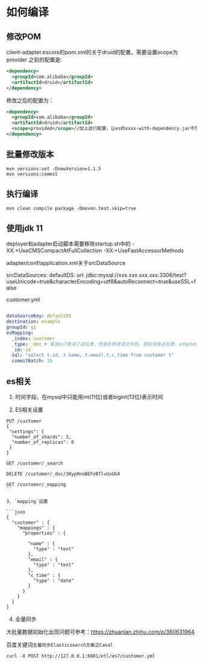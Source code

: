 # 如何编译

## 修改POM

client-adapter.escore的pom.xml的关于druid的配置，需要设置scope为provider
之前的配置是:

```xml
<dependency>
  <groupId>com.alibaba</groupId>
  <artifactId>druid</artifactId>
</dependency>
```

修改之后的配置为：

```xml
<dependency>
  <groupId>com.alibaba</groupId>
  <artifactId>druid</artifactId>
  <scope>provided</scope>//加上这行配置，让es的xxxx-with-dependency.jar不包含druid相关包
</dependency>
```

## 批量修改版本

```shell
mvn versions:set -DnewVersion=1.1.5
mvn versions:commit
```

## 执行编译

```shell
mvn clean compile package -Dmaven.test.skip=true
```

## 使用jdk 11

deployer和adapter启动脚本需要移除startup.sh中的
-XX:+UseCMSCompactAtFullCollection -XX:+UseFastAccessorMethods

adapter/conf/application.xml关于srcDataSource

srcDataSources:
    defaultDS:
      url: jdbc:mysql://xxx.xxx.xxx.xxx:3306/test?useUnicode=true&characterEncoding=utf8&autoReconnect=true&useSSL=false

customer.yml

```yml

dataSourceKey: defaultDS
destination: example
groupId: g1
esMapping:
  _index: customer
  _type: _doc # 虽说es7取消了这玩意，但是在修改该文件后，假如没有这玩意，adapter会报错
  _id: id
  sql: "select t.id, t.name, t.email,t.c_time from customer t"
  commitBatch: 10
```

## es相关

1. 时间字段，在mysql中只能用int(11位)或者bigint(13位)表示时间

2. ES相关设置

```shell
PUT /customer
{
 "settings": {
  "number_of_shards": 3,
  "number_of_replicas": 0
 }
}

GET /customer/_search

DELETE /customer/_doc/30yp0noBEFoBTlvUxUG4

GET /customer/_mapping
``

3. `mapping`设置

```json
{
  "customer" : {
    "mappings" : {
      "properties" : {
        
        "name" : {
          "type" : "text"
        },        
        "email" : {
          "type" : "text"
        },
        "c_time" : {
          "type" : "date"
        }
      }
    }
  }
}
```

4. 全量同步

大批量数据初始化出现问题可参考：<https://zhuanlan.zhihu.com/p/360631964>

百度关键词`全量同步Elasticsearch方案之Canal`

```shell
curl -X POST http://127.0.0.1:8081/etl/es7/customer.yml
```
